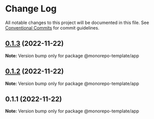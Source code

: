 # Change Log

All notable changes to this project will be documented in this file.
See [Conventional Commits](https://conventionalcommits.org) for commit guidelines.

## [0.1.3](https://github.com/nur-sha/cra-typescript-monorepo-template/compare/@monorepo-template/app@0.1.2...@monorepo-template/app@0.1.3) (2022-11-22)

**Note:** Version bump only for package @monorepo-template/app





## [0.1.2](https://github.com/nur-sha/cra-typescript-monorepo-template/compare/@monorepo-template/app@0.1.1...@monorepo-template/app@0.1.2) (2022-11-22)

**Note:** Version bump only for package @monorepo-template/app





## 0.1.1 (2022-11-22)

**Note:** Version bump only for package @monorepo-template/app
